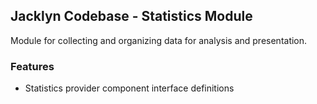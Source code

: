 ## Jacklyn Codebase - Statistics Module
Module for collecting and organizing data for analysis and presentation.

### Features
* Statistics provider component interface definitions

